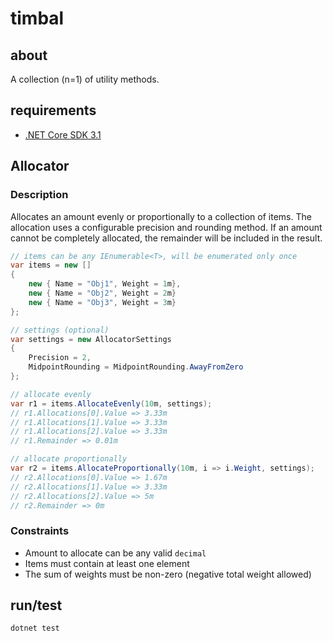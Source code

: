 # timbal

## about

A collection (n=1) of utility methods.

## requirements

- [.NET Core SDK 3.1](https://dotnet.microsoft.com/download)

## Allocator

### Description

Allocates an amount evenly or proportionally to a collection of items.
The allocation uses a configurable precision and rounding method.
If an amount cannot be completely allocated, the remainder will be included in the result.

```csharp
// items can be any IEnumerable<T>, will be enumerated only once
var items = new []
{
    new { Name = "Obj1", Weight = 1m},
    new { Name = "Obj2", Weight = 2m}
    new { Name = "Obj3", Weight = 3m}
};

// settings (optional)
var settings = new AllocatorSettings
{
    Precision = 2,
    MidpointRounding = MidpointRounding.AwayFromZero
};

// allocate evenly
var r1 = items.AllocateEvenly(10m, settings);
// r1.Allocations[0].Value => 3.33m
// r1.Allocations[1].Value => 3.33m
// r1.Allocations[2].Value => 3.33m
// r1.Remainder => 0.01m

// allocate proportionally
var r2 = items.AllocateProportionally(10m, i => i.Weight, settings);
// r2.Allocations[0].Value => 1.67m
// r2.Allocations[1].Value => 3.33m
// r2.Allocations[2].Value => 5m
// r2.Remainder => 0m
```

### Constraints

- Amount to allocate can be any valid `decimal`
- Items must contain at least one element
- The sum of weights must be non-zero (negative total weight allowed)

## run/test

```sh
dotnet test
```
